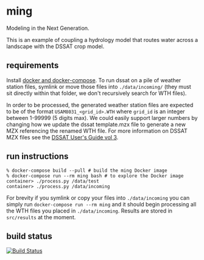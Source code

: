# ming
Modeling in the Next Generation.

This is an example of coupling a hydrology model that routes water across a landscape with the DSSAT crop model.

## requirements

Install [docker and docker-compose](https://docs.docker.com/compose/install/). To run dssat on a pile of weather station
files, symlink or move those files into `./data/incoming/` (they must sit directly within that folder, we don't
recursively search for WTH files).

In order to be processed, the generated weather station files are expected to be of the format `USAM8031_<grid_id>.WTH`
where `grid_id` is an integer between 1-99999 (5 digits max). We could easily support larger numbers by changing how we
update the dssat template.mzx file to generate a new MZX referencing the renamed WTH file. For more information on DSSAT
MZX files see the [DSSAT User's Guide vol 3](https://dssat.net/wp-content/uploads/2011/10/DSSAT-vol3.pdf).

## run instructions

```
% docker-compose build --pull # build the ming Docker image
% docker-compose run --rm ming bash # to explore the Docker image
container> ./process.py /data/test
container> ./process.py /data/incoming
```

For brevity if you symlink or copy your files into `./data/incoming` you can simply run `docker-compose run --rm ming`
and it should begin processing all the WTH files you placed in `./data/incoming`. Results are stored in `src/results` at
the moment.

## build status
[![Build Status](https://travis-ci.org/comses/ming.svg?branch=master)](https://travis-ci.org/comses/ming)


